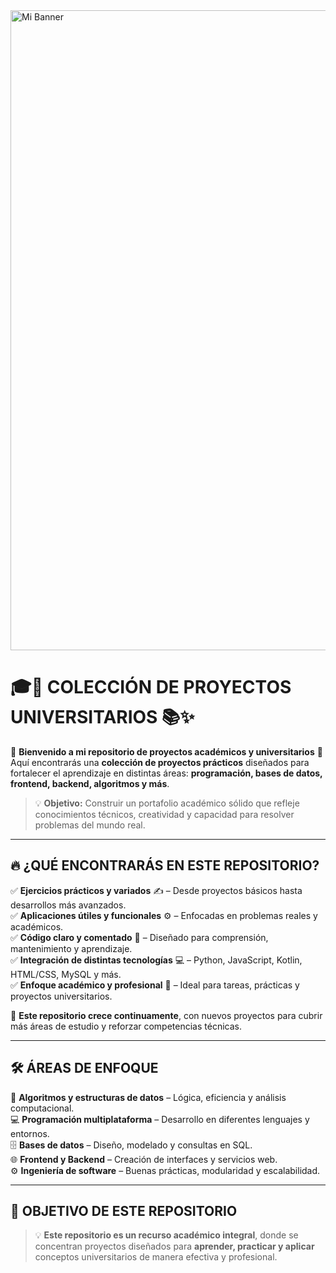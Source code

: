 <img src="banner-universidad.jpeg" alt="Mi Banner" width="1024">  

# 🎓🚀 **COLECCIÓN DE PROYECTOS UNIVERSITARIOS** 📚✨  

🌟 **Bienvenido a mi repositorio de proyectos académicos y universitarios** 🌟  
Aquí encontrarás una **colección de proyectos prácticos** diseñados para fortalecer el aprendizaje en distintas áreas: **programación, bases de datos, frontend, backend, algoritmos y más**.  

> 💡 **Objetivo:** Construir un portafolio académico sólido que refleje conocimientos técnicos, creatividad y capacidad para resolver problemas del mundo real.  

---

## 🔥 **¿QUÉ ENCONTRARÁS EN ESTE REPOSITORIO?**  

✅ **Ejercicios prácticos y variados** ✍️ – Desde proyectos básicos hasta desarrollos más avanzados.  
✅ **Aplicaciones útiles y funcionales** ⚙️ – Enfocadas en problemas reales y académicos.  
✅ **Código claro y comentado** 🧩 – Diseñado para comprensión, mantenimiento y aprendizaje.  
✅ **Integración de distintas tecnologías** 💻 – Python, JavaScript, Kotlin, HTML/CSS, MySQL y más.  
✅ **Enfoque académico y profesional** 🎯 – Ideal para tareas, prácticas y proyectos universitarios.  

🎯 **Este repositorio crece continuamente**, con nuevos proyectos para cubrir más áreas de estudio y reforzar competencias técnicas.  

---

## 🛠️ **ÁREAS DE ENFOQUE**  

📐 **Algoritmos y estructuras de datos** – Lógica, eficiencia y análisis computacional.  
💻 **Programación multiplataforma** – Desarrollo en diferentes lenguajes y entornos.  
🗄️ **Bases de datos** – Diseño, modelado y consultas en SQL.  
🌐 **Frontend y Backend** – Creación de interfaces y servicios web.  
⚙️ **Ingeniería de software** – Buenas prácticas, modularidad y escalabilidad.  

---

## 🚀 **OBJETIVO DE ESTE REPOSITORIO**  

> 💡 **Este repositorio es un recurso académico integral**, donde se concentran proyectos diseñados para **aprender, practicar y aplicar** conceptos universitarios de manera efectiva y profesional.  
